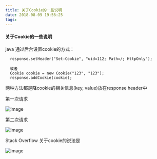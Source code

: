 ```yaml
---
title: 关于Cookie的一些说明
date: 2018-08-09 19:56:25
tags:
---
```

#### 关于Cookie的一些说明

java 通过后台设置cookie的方式：

```
  response.setHeader("Set-Cookie", "uid=112; Path=/; HttpOnly");

  或者  
  Cookie cookie = new Cookie("123", "123");
  response.addCookie(cookie);

```

两种方法都是降cookie的相关信息(key, value)放在response header中

第一次请求

![image](http://182.61.41.64/images/1533816120139.jpg)

第二次请求

![image](http://182.61.41.64/images/1533816178635.jpg)

Stack Overflow 关于cookie的说法是

![image](http://182.61.41.64/images/1533816282463.jpg)



